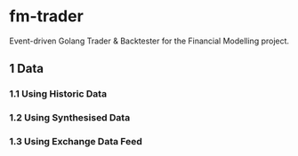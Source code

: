 # fm-trader
Event-driven Golang Trader & Backtester for the Financial Modelling project.

## 1 Data 
### 1.1 Using Historic Data
### 1.2 Using Synthesised Data
### 1.3 Using Exchange Data Feed

